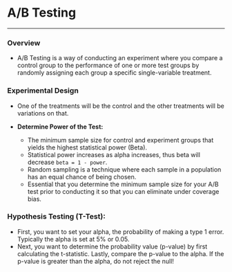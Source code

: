 # A/B Testing
__________

### Overview

- A/B Testing is a way of conducting an experiment where you compare a control
  group to the performance of one or more test groups by randomly assigning
  each group a specific single-variable treatment. 

### Experimental Design 
- One of the treatments will be the control and the other treatments will be
  variations on that. 

- **Determine Power of the Test:**
    - The minimum sample size for control and experiment groups that yields the
      highest statistical power (Beta). 
    - Statistical power increases as alpha increases, thus beta will decrease
      `beta = 1 - power`.
    - Random sampling is a technique where each sample in a population has an
      equal chance of being chosen. 
    - Essential that you determine the minimum sample size for your A/B test
      prior to conducting it so  that you can eliminate under coverage bias.

### Hypothesis Testing (T-Test):
- First, you want to set your alpha, the probability of making a type 1 error.
  Typically the alpha is set at 5% or 0.05.
- Next, you want to determine the probability value (p-value) by first
  calculating the t-statistic.
  Lastly, compare the p-value to the alpha. If the p-value is greater than the
  alpha, do not reject the null!